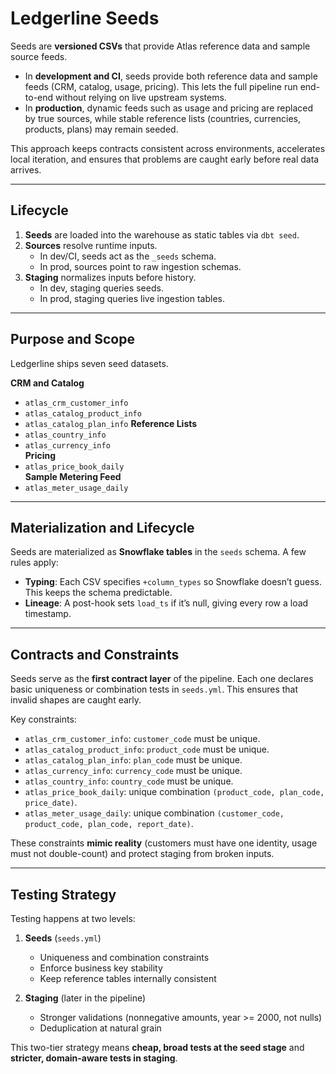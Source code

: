 # Ledgerline Seeds

Seeds are **versioned CSVs** that provide Atlas reference data and sample source feeds.  

- In **development and CI**, seeds provide both reference data and sample feeds (CRM, catalog, usage, pricing). This lets the full pipeline run end-to-end without relying on live upstream systems.  
- In **production**, dynamic feeds such as usage and pricing are replaced by true sources, while stable reference lists (countries, currencies, products, plans) may remain seeded.  

This approach keeps contracts consistent across environments, accelerates local iteration, and ensures that problems are caught early before real data arrives.

---

## Lifecycle

1. **Seeds** are loaded into the warehouse as static tables via `dbt seed`.  
2. **Sources** resolve runtime inputs.  
   - In dev/CI, seeds act as the `_seeds` schema.  
   - In prod, sources point to raw ingestion schemas.  
3. **Staging** normalizes inputs before history.  
   - In dev, staging queries seeds.  
   - In prod, staging queries live ingestion tables.  

---

## Purpose and Scope

Ledgerline ships seven seed datasets.

**CRM and Catalog**  
- `atlas_crm_customer_info`
- `atlas_catalog_product_info` 
- `atlas_catalog_plan_info`
**Reference Lists**  
- `atlas_country_info`  
- `atlas_currency_info`  
**Pricing**  
- `atlas_price_book_daily`  
**Sample Metering Feed**  
- `atlas_meter_usage_daily`

---

## Materialization and Lifecycle

Seeds are materialized as **Snowflake tables** in the `seeds` schema. A few rules apply:

- **Typing**: Each CSV specifies `+column_types` so Snowflake doesn’t guess. This keeps the schema predictable.  
- **Lineage**: A post-hook sets `load_ts` if it’s null, giving every row a load timestamp.  

---

## Contracts and Constraints

Seeds serve as the **first contract layer** of the pipeline. Each one declares basic uniqueness or combination tests in `seeds.yml`. This ensures that invalid shapes are caught early.

Key constraints:

- `atlas_crm_customer_info`: `customer_code` must be unique.  
- `atlas_catalog_product_info`: `product_code` must be unique.  
- `atlas_catalog_plan_info`: `plan_code` must be unique.  
- `atlas_currency_info`: `currency_code` must be unique.  
- `atlas_country_info`: `country_code` must be unique.  
- `atlas_price_book_daily`: unique combination `(product_code, plan_code, price_date)`.  
- `atlas_meter_usage_daily`: unique combination `(customer_code, product_code, plan_code, report_date)`.

These constraints **mimic reality** (customers must have one identity, usage must not double-count) and protect staging from broken inputs.

---

## Testing Strategy

Testing happens at two levels:

1. **Seeds** (`seeds.yml`)  
   - Uniqueness and combination constraints  
   - Enforce business key stability  
   - Keep reference tables internally consistent  

2. **Staging** (later in the pipeline)  
   - Stronger validations (nonnegative amounts, year >= 2000, not nulls)  
   - Deduplication at natural grain  

This two-tier strategy means **cheap, broad tests at the seed stage** and **stricter, domain-aware tests in staging**.
